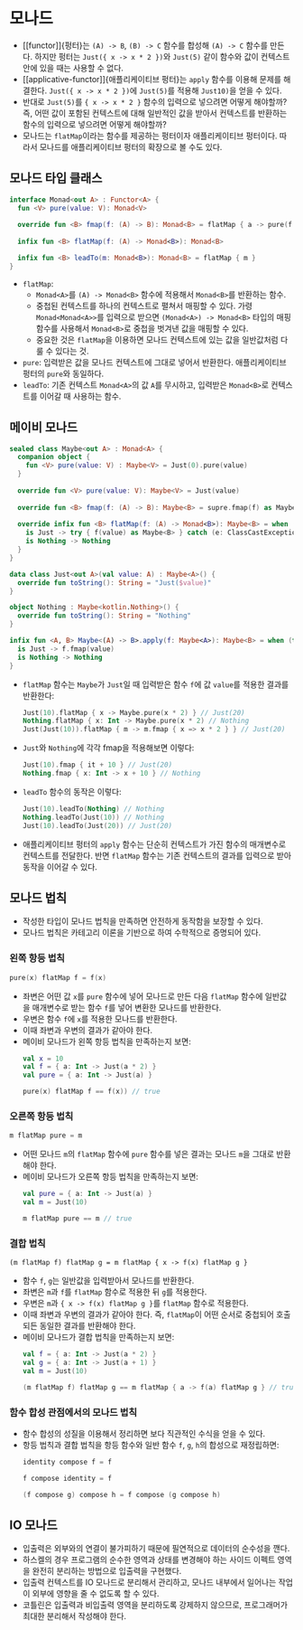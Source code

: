 # 모나드

* [[functor]]{펑터}는 `(A) -> B`, `(B) -> C` 함수를 합성해 `(A) -> C` 함수를 만든다. 하지만 펑터는 `Just({ x -> x * 2 })`와 `Just(5)` 같이 함수와 값이 컨텍스트 안에 있을 때는 사용할 수 없다. 
* [[applicative-functor]]{애플리케이티브 펑터}는 `apply` 함수를 이용해 문제를 해결한다. `Just({ x -> x * 2 })`에 `Just(5)`를 적용해 `Just10)`을 얻을 수 있다.
* 반대로 `Just(5)`를 `{ x -> x * 2 }` 함수의 입력으로 넣으려면 어떻게 해야할까? 즉, 어떤 값이 포함된 컨텍스트에 대해 일반적인 값을 받아서 컨텍스트를 반환하는 함수의 입력으로 넣으려면 어떻게 해야할까?
* 모나드는 `flatMap`이라는 함수를 제공하는 펑터이자 애플리케이티브 펑터이다. 따라서 모나드를 애플리케이티브 펑터의 확장으로 볼 수도 있다.

## 모나드 타입 클래스

```kotlin
interface Monad<out A> : Functor<A> {
  fun <V> pure(value: V): Monad<V>
  
  override fun <B> fmap(f: (A) -> B): Monad<B> = flatMap { a -> pure(f(a)) }
  
  infix fun <B> flatMap(f: (A) -> Monad<B>): Monad<B>

  infix fun <B> leadTo(m: Monad<B>): Monad<B> = flatMap { m }
}
```

* `flatMap`:
  * `Monad<A>`를 `(A) -> Monad<B>` 함수에 적용해서 `Monad<B>`를 반환하는 함수.
  * 중첩된 컨텍스트를 하나의 컨텍스트로 펼쳐서 매핑할 수 있다. 가령 `Monad<Monad<A>>`를 입력으로 받으면 `(Monad<A>) -> Monad<B>` 타입의 매핑 함수를 사용해서 `Monad<B>`로 중첩을 벗겨낸 값을 매핑할 수 있다.
  * 중요한 것은 `flatMap`을 이용하면 모나드 컨텍스트에 있는 값을 일반값처럼 다룰 수 있다는 것.
* `pure`: 입력받은 값을 모나드 컨텍스트에 그대로 넣어서 반환한다. 애플리케이티브 펑터의 `pure`와 동일하다.
* `leadTo`: 기존 컨텍스트 `Monad<A>`의 값 `A`를 무시하고, 입력받은 `Monad<B>`로 컨텍스트를 이어갈 때 사용하는 함수.

## 메이비 모나드

```kotlin
sealed class Maybe<out A> : Monad<A> {
  companion object {
    fun <V> pure(value: V) : Maybe<V> = Just(0).pure(value)
  }
  
  override fun <V> pure(value: V): Maybe<V> = Just(value)
  
  override fun <B> fmap(f: (A) -> B): Maybe<B> = supre.fmap(f) as Maybe<B>
  
  override infix fun <B> flatMap(f: (A) -> Monad<B>): Maybe<B> = when (this) {
    is Just -> try { f(value) as Maybe<B> } catch (e: ClassCastException) { Nothing }
    is Nothing -> Nothing
  }
}
```

```kotlin
data class Just<out A>(val value: A) : Maybe<A>() {
  override fun toString(): String = "Just($value)"
}
```

```kotlin
object Nothing : Maybe<kotlin.Nothing>() {
  override fun toString(): String = "Nothing"
}
```

```kotlin
infix fun <A, B> Maybe<(A) -> B>.apply(f: Maybe<A>): Maybe<B> = when (this) {
  is Just -> f.fmap(value)
  is Nothing -> Nothing
}
```

* `flatMap` 함수는 `Maybe`가 `Just`일 때 입력받은 함수 `f`에 값 `value`를 적용한 결과를 반환한다:
  ```kotlin
  Just(10).flatMap { x -> Maybe.pure(x * 2) } // Just(20)
  Nothing.flatMap { x: Int -> Maybe.pure(x * 2) // Nothing
  Just(Just(10)).flatMap { m -> m.fmap { x => x * 2 } } // Just(20)
  ```
* `Just`와 `Nothing`에 각각 fmap을 적용해보면 이렇다:
  ```kotlin
  Just(10).fmap { it + 10 } // Just(20)
  Nothing.fmap { x: Int -> x + 10 } // Nothing
  ```
* `leadTo` 함수의 동작은 이렇다:
  ```kotlin
  Just(10).leadTo(Nothing) // Nothing
  Nothing.leadTo(Just(10)) // Nothing
  Just(10).leadTo(Just(20)) // Just(20)
  ```
* 애플리케이티브 펑터의 `apply` 함수는 단순히 컨텍스트가 가진 함수의 매개변수로 컨텍스트를 전달한다. 반면 `flatMap` 함수는 기존 컨텍스트의 결과를 입력으로 받아 동작을 이어갈 수 있다.

## 모나드 법칙

* 작성한 타입이 모나드 법칙을 만족하면 안전하게 동작함을 보장할 수 있다.
* 모나드 법칙은 카테고리 이론을 기반으로 하여 수학적으로 증명되어 있다.

### 왼쪽 항등 법칙

```kotlin
pure(x) flatMap f = f(x)
```

* 좌변은 어떤 값 `x`를 `pure` 함수에 넣어 모나드로 만든 다음 `flatMap` 함수에 일반값을 매개변수로 받는 함수 `f`를 넣어 변환한 모나드를 반환한다.
* 우변은 함수 `f`에 `x`를 적용한 모나드를 반환한다.
* 이때 좌변과 우변의 결과가 같아야 한다.
* 메이비 모나드가 왼쪽 항등 법칙을 만족하는지 보면:
  ```kotlin
  val x = 10
  val f = { a: Int -> Just(a * 2) }
  val pure = { a: Int -> Just(a) }

  pure(x) flatMap f == f(x)) // true
  ```

### 오른쪽 항등 법칙

```kotlin
m flatMap pure = m
```

* 어떤 모나드 `m`의 `flatMap` 함수에 `pure` 함수를 넣은 결과는 모나드 `m`을 그대로 반환해야 한다.
* 메이비 모나드가 오른쪽 항등 법칙을 만족하는지 보면:
  ```kotlin
  val pure = { a: Int -> Just(a) }
  val m = Just(10)

  m flatMap pure == m // true
  ```

### 결합 법칙

```kotiln
(m flatMap f) flatMap g = m flatMap { x -> f(x) flatMap g }
```

* 함수 `f`, `g`는 일반값을 입력받아서 모나드를 반환한다.
* 좌변은 `m`과 `f`를 `flatMap` 함수로 적용한 뒤 `g`를 적용한다.
* 우변은 `m`과 `{ x -> f(x) flatMap g }`를 `flatMap` 함수로 적용한다.
* 이때 좌변과 우변의 결과가 같아야 한다. 즉, `flatMap`이 어떤 순서로 중첩되어 호출되든 동일한 결과를 반환해야 한다.
* 메이비 모나드가 결합 법칙을 만족하는지 보면:
  ```kotlin
  val f = { a: Int -> Just(a * 2) }
  val g = { a: Int -> Just(a + 1) }
  val m = Just(10)
  
  (m flatMap f) flatMap g == m flatMap { a -> f(a) flatMap g } // true
  ```

### 함수 합성 관점에서의 모나드 법칙

* 함수 합성의 성질을 이용해서 정리하면 보다 직관적인 수식을 얻을 수 있다.
* 항등 법칙과 결합 법칙을 항등 함수와 일반 함수 `f`, `g`, `h`의 합성으로 재정립하면:
  ```kotlin
  identity compose f = f
  ```
  ```kotlin
  f compose identity = f
  ``` 
  ```kotlin
  (f compose g) compose h = f compose (g compose h)
  ```  

## IO 모나드

* 입출력은 외부와의 연결이 불가피하기 때문에 필연적으로 데이터의 순수성을 깬다.
* 하스켈의 경우 프로그램의 순수한 영역과 상태를 변경해야 하는 사이드 이펙트 영역을 완전히 분리하는 방법으로 입출력을 구현했다. 
* 입출력 컨텍스트를 IO 모나드로 분리해서 관리하고, 모나드 내부에서 일어나는 작업이 외부에 영향을 줄 수 없도록 할 수 있다.
* 코틀린은 입출력과 비입출력 영역을 분리하도록 강제하지 않으므로, 프로그래머가 최대한 분리해서 작성해야 한다.

